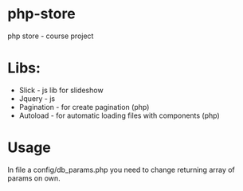 # php-store
php store - course project
# Libs:
  * Slick - js lib for slideshow
  * Jquery - js
  * Pagination - for create pagination (php)
  * Autoload - for automatic loading files with components (php)
# Usage
In file a config/db_params.php you need to change returning array of params on own.
